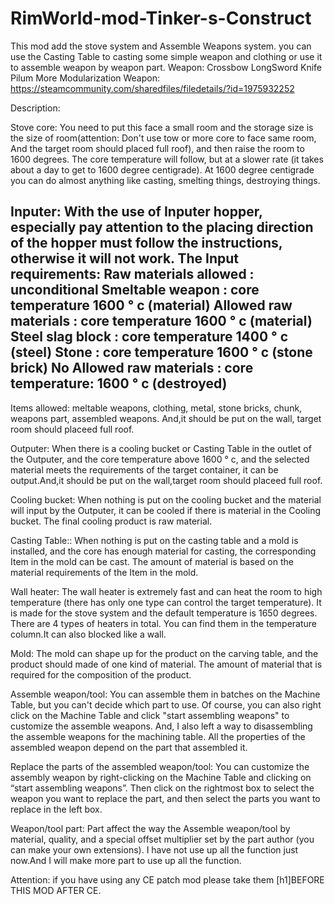 # RimWorld-mod-Tinker-s-Construct
This mod add the stove system and Assemble Weapons system. you can use the Casting Table to casting some simple weapon and clothing or use it to assemble weapon by weapon part.
Weapon:
Crossbow
LongSword
Knife
Pilum
More Modularization Weapon:
https://steamcommunity.com/sharedfiles/filedetails/?id=1975932252


Description:

Stove core:
You need to put this face a small room and the storage size is the size of room(attention: Don't use tow or more core to face same room, And the target room should placed full roof), and then raise the room to 1600 degrees. The core temperature will follow, but at a slower rate (it takes about a day to get to 1600 degree centigrade). At 1600 degree centigrade you can do almost anything like casting, smelting things, destroying things.

Inputer:
With the use of Inputer hopper, especially pay attention to the placing direction of the hopper must follow the instructions, otherwise it will not work.
The Input requirements:
Raw materials allowed       : unconditional
Smeltable weapon            : core temperature 1600 ° c (material)
Allowed raw materials       : core temperature 1600 ° c (material)
Steel slag block            : core temperature 1400 ° c (steel)
Stone                       : core temperature 1600 ° c (stone brick)
No Allowed raw materials : core temperature: 1600 ° c (destroyed)
----------------------------------------
Items allowed: meltable weapons, clothing, metal, stone bricks, chunk, weapons part, assembled weapons.
And,it should be put on the wall, target room should placeed full roof.

Outputer:
When there is a cooling bucket or Casting Table in the outlet of the Outputer, and the core temperature above 1600 ° c, and the selected material meets the requirements of the target container, it can be output.And,it should be put on the wall,target room should placeed full roof.

Cooling bucket:
When nothing is put on the cooling bucket and the material will input by the Outputer, it can be cooled if there is material in the Cooling bucket. The final cooling product is raw material.

Casting Table::
When nothing is put on the casting table and a mold is installed, and the core has enough material for casting, the corresponding Item in the mold can be cast. The amount of material is based on the material requirements of the Item in  the mold.

Wall heater:
The wall heater is extremely fast and can heat the room to high temperature (there has only one type can control the target temperature). It is made for the stove system and the default temperature is 1650 degrees. There are 4 types of  heaters in total. You can find them in the temperature column.It can also blocked like a wall.

Mold:
The mold can shape up for the product on the carving table, and the product should made of one kind of material. The amount of material that is required for the composition of the product.

Assemble weapon/tool:
You can assemble them in batches on the Machine Table, but you can't decide which part to use. Of course, you can also right click on the Machine Table and click "start assembling weapons" to customize the assemble weapons. And, I also left a way to disassembling the assemble weapons for the machining table. All the properties of the assembled weapon depend on the part that assembled it.

Replace the parts of the assembled weapon/tool:
You can customize the assembly weapon by right-clicking on the Machine Table and clicking on “start assembling weapons”. Then click on the rightmost box to select the weapon you want to replace the part, and then select the parts you want to replace in the left box.

Weapon/tool part:
Part affect the way the Assemble weapon/tool by material, quality, and a special offset multiplier set by the part author (you can make your own extensions). I have not use up all the function just now.And I will make more part to use up all the function.


Attention:
if you have using any CE patch mod please take them [h1]BEFORE THIS MOD AFTER CE.
